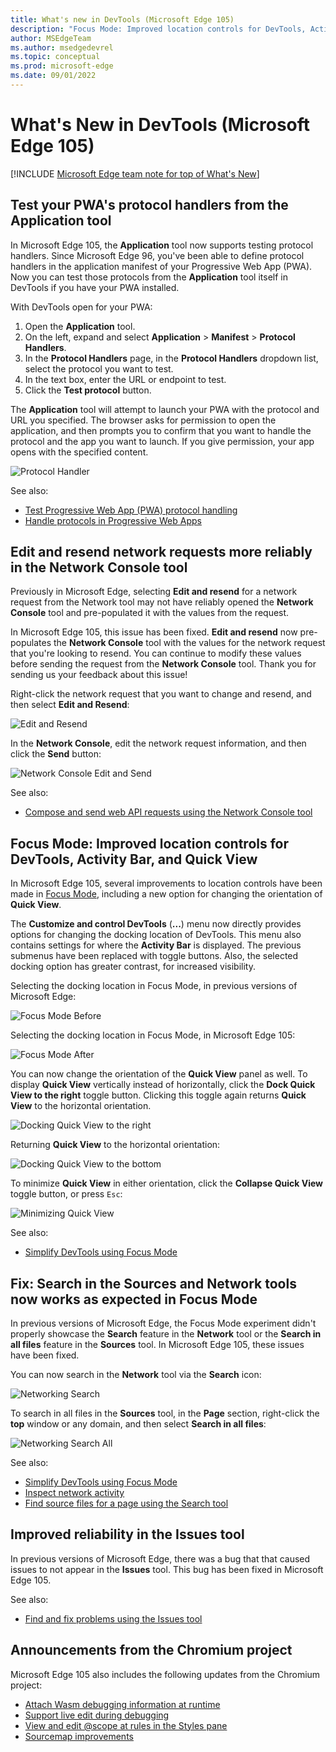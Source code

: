 ```yaml
---
title: What's new in DevTools (Microsoft Edge 105)
description: "Focus Mode: Improved location controls for DevTools, Activity Bar, Quick View, and Improved reliability in Issues tool. And more."
author: MSEdgeTeam
ms.author: msedgedevrel
ms.topic: conceptual
ms.prod: microsoft-edge
ms.date: 09/01/2022
---
```

# What's New in DevTools (Microsoft Edge 105)

[!INCLUDE [Microsoft Edge team note for top of What's New](../../includes/edge-whats-new-note.md)]


<!-- ====================================================================== -->
## Test your PWA's protocol handlers from the Application tool

<!-- Title: Test your PWA's protocol handlers from the Application tool -->
<!-- Subtitle: From the Manifest section of the Application tool, you can now provide custom protocols to launch your PWA. -->

In Microsoft Edge 105, the **Application** tool now supports testing protocol handlers.  Since Microsoft Edge 96, you've been able to define protocol handlers in the application manifest of your Progressive Web App (PWA).  Now you can test those protocols from the **Application** tool itself in DevTools if you have your PWA installed.

With DevTools open for your PWA:

1. Open the **Application** tool.
1. On the left, expand and select **Application** > **Manifest** > **Protocol Handlers**.
1. In the **Protocol Handlers** page, in the **Protocol Handlers** dropdown list, select the protocol you want to test.
1. In the text box, enter the URL or endpoint to test.
1. Click the **Test protocol** button.

The **Application** tool will attempt to launch your PWA with the protocol and URL you specified.  The browser asks for permission to open the application, and then prompts you to confirm that you want to handle the protocol and the app you want to launch. If you give permission, your app opens with the specified content.

![Protocol Handler](./devtools-105-images/protocol-handler.png)

See also:

* [Test Progressive Web App (PWA) protocol handling](../../../progressive-web-apps/protocol-handlers.md)
* [Handle protocols in Progressive Web Apps](../../../../progressive-web-apps-chromium/how-to/handle-protocols.md)


<!-- ====================================================================== -->
## Edit and resend network requests more reliably in the Network Console tool

<!-- Title: Edit and resend network requests more reliably in the Network Console tool  -->
<!-- Subtitle: Modify and resend network requests that have been logged in the Network tool with the Network Console tool. -->

Previously in Microsoft Edge, selecting **Edit and resend** for a network request from the Network tool may not have reliably opened the **Network Console** tool and pre-populated it with the values from the request.

In Microsoft Edge 105, this issue has been fixed.  **Edit and resend** now pre-populates the **Network Console** tool with the values for the network request that you're looking to resend. You can continue to modify these values before sending the request from the **Network Console** tool. Thank you for sending us your feedback about this issue!

Right-click the network request that you want to change and resend, and then select **Edit and Resend**:

![Edit and Resend](./devtools-105-images/edit-and-resend.png)

In the **Network Console**, edit the network request information, and then click the **Send** button:

![Network Console Edit and Send](./devtools-105-images/networkconsole-edit.png)

See also:
* [Compose and send web API requests using the Network Console tool](../../../network-console/network-console-tool.md#starting-from-the-network-tool)


<!-- ====================================================================== -->
## Focus Mode: Improved location controls for DevTools, Activity Bar, and Quick View

<!-- Title: Focus Mode: Improved location controls for DevTools, Activity Bar, and Quick View -->
<!-- Subtitle: Focus Mode: Improved location controls for DevTools, Activity Bar, and Quick View. -->

In Microsoft Edge 105, several improvements to location controls have been made in [Focus Mode](/devtools-guide-chromium/experimental-features/focus-mode), including a new option for changing the orientation of **Quick View**.

The **Customize and control DevTools** (**...**) menu now directly provides options for changing the docking location of DevTools.  This menu also contains settings for where the **Activity Bar** is displayed.  The previous submenus have been replaced with toggle buttons.  Also, the selected docking option has greater contrast, for increased visibility.

Selecting the docking location in Focus Mode, in previous versions of Microsoft Edge:

![Focus Mode Before](./devtools-105-images/before-docking-menu.png)

Selecting the docking location in Focus Mode, in Microsoft Edge 105:

![Focus Mode After](./devtools-105-images/after-docking-menu.png)

You can now change the orientation of the **Quick View** panel as well.  To display **Quick View** vertically instead of horizontally, click the **Dock Quick View to the right** toggle button.  Clicking this toggle again returns **Quick View** to the horizontal orientation.

![Docking Quick View to the right](./devtools-105-images/quickview-console.png)

Returning **Quick View** to the horizontal orientation:

![Docking Quick View to the bottom](./devtools-105-images/dock-quick-view-bottom.png)

To minimize **Quick View** in either orientation, click the **Collapse Quick View** toggle button, or press `Esc`:

![Minimizing Quick View](./devtools-105-images/focus-mode-improved-location-controls.png)

See also:
* [Simplify DevTools using Focus Mode](../../../experimental-features/focus-mode.md)


<!-- ====================================================================== -->
## Fix: Search in the Sources and Network tools now works as expected in Focus Mode

<!-- Title: Fix: Search in the Sources and Network tools now works as expected in Focus Mode  -->
<!-- Subtitle: Try Focus Mode, a new, more simplified, and streamlined UI for DevTools! -->

In previous versions of Microsoft Edge, the Focus Mode experiment didn't properly showcase the **Search** feature in the **Network** tool or the **Search in all files** feature in the **Sources** tool.  In Microsoft Edge 105, these issues have been fixed.

You can now search in the **Network** tool via the **Search** icon:

![Networking Search](./devtools-105-images/networking-search.png)

To search in all files in the **Sources** tool, in the **Page** section, right-click the **top** window or any domain, and then select **Search in all files**:

![Networking Search All](./devtools-105-images/sources-search-all-files.png)

See also:
* [Simplify DevTools using Focus Mode](../../../experimental-features/focus-mode.md)
* [Inspect network activity](../../../network/index.md#search-network-headers-and-responses)
* [Find source files for a page using the Search tool](../../../search/search-tool.md)


<!-- ====================================================================== -->
## Improved reliability in the Issues tool

<!-- Title: Improved reliability in Issues tool -->
<!-- Subtitle: A bug that sometimes resulted in issues not appearing has been fixed. -->

In previous versions of Microsoft Edge, there was a bug that that caused issues to not appear in the **Issues** tool.  This bug has been fixed in Microsoft Edge 105.

See also:

* [Find and fix problems using the Issues tool](../../../issues/index.md)


<!-- ====================================================================== -->
## Announcements from the Chromium project

Microsoft Edge 105 also includes the following updates from the Chromium project:

* [Attach Wasm debugging information at runtime](https://developer.chrome.com/blog/new-in-devtools-105/#wasm)
* [Support live edit during debugging](https://developer.chrome.com/blog/new-in-devtools-105/#live-edit)
* [View and edit @scope at rules in the Styles pane](https://developer.chrome.com/blog/new-in-devtools-105/#scope)
* [Sourcemap improvements](https://developer.chrome.com/blog/new-in-devtools-105/#sourcemaps)


<!-- ====================================================================== -->
<!-- uncomment if content is copied from developer.chrome.com to this page -->

<!-- > [!NOTE]
> Portions of this page are modifications based on work created and [shared by Google](https://developers.google.com/terms/site-policies) and used according to terms described in the [Creative Commons Attribution 4.0 International License](https://creativecommons.org/licenses/by/4.0).
> The original page for announcements from the Chromium project is [What's New in DevTools (Chrome 105)](https://developer.chrome.com/blog/new-in-devtools-105) and is authored by [Jecelyn Yeen](https://developers.google.com/web/resources/contributors#jecelynyeen) (Developer advocate working on Chrome DevTools at Google). -->


<!-- ====================================================================== -->
<!-- uncomment if content is copied from developer.chrome.com to this page -->

<!-- [![Creative Commons License.](../../../../media/cc-logo/88x31.png)](https://creativecommons.org/licenses/by/4.0)
This work is licensed under a [Creative Commons Attribution 4.0 International License](https://creativecommons.org/licenses/by/4.0). -->
